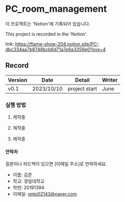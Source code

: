 # PC_room_management

이 프로젝트는 'Notion'에 기록되어 있습니다.

This project is recorded in the 'Notion'.

link: https://flame-show-204.notion.site/PC-dbc334aa7b8748bcb6d71a7e6a3359e0?pvs=4

## Record

| Version | Date       | Detail           | Writer        |
| ------- | ---------- | ---------------- | ------------- |
| v0.1    | 2023/10/10 | project start    | June          |


### 실행 방법

1. 제작중

2. 제작중

3. 제작중

#### 연락처

질문이나 피드백이 있으면 [이메일 주소]로 연락하세요.

 - 이름: 김준
 - 학교: 경일대학교
 - 학번: 20191394
 - 이메일: qnto02143@naver.com
